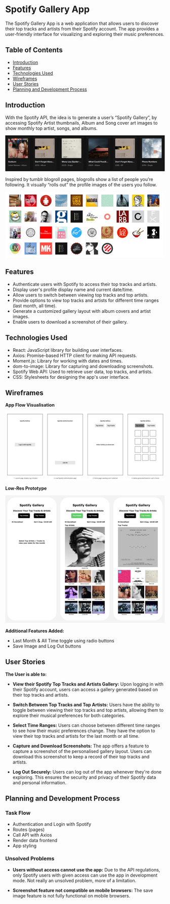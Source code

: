 
# Spotify Gallery App

The Spotify Gallery App is a web application that allows users to discover their top tracks and artists from their Spotify account. The app provides a user-friendly interface for visualizing and exploring their music preferences.

## Table of Contents

- [Introduction](#introduction)
- [Features](#features)
- [Technologies Used](#technologies-used)
- [Wireframes](#wireframes)
- [User Stories](#user-stories)
- [Planning and Development Process](#planning-and-development-process)

## Introduction
With the Spotify API, the idea is to generate a user’s “Spotify Gallery”, by accessing Spotify Artist thumbnails, Album and Song cover art images to show monthly top artist, songs, and albums.

![](./media/intro01.png)

Inspired by tumblr blogroll pages, blogrolls show a list of people you’re following. It visually “rolls out” the profile images of the users you follow. 

![](./media/intro02.png)

## Features

- Authenticate users with Spotify to access their top tracks and artists.
- Display user's profile display name and current date/time.
- Allow users to switch between viewing top tracks and top artists.
- Provide options to view top tracks and artists for different time ranges (last month, all time).
- Generate a customized gallery layout with album covers and artist images.
- Enable users to download a screenshot of their gallery.

## Technologies Used

- React: JavaScript library for building user interfaces.
- Axios: Promise-based HTTP client for making API requests.
- Moment.js: Library for working with dates and times.
- dom-to-image: Library for capturing and downloading screenshots.
- Spotify Web API: Used to retrieve user data, top tracks, and artists.
- CSS: Stylesheets for designing the app's user interface.

## Wireframes

**App Flow Visualisation**

![](./media/wireframe01.png)

**Low-Res Prototype**

![](./media/prototype01.png)

**Additional Features Added:**

- Last Month & All Time toggle using radio buttons
- Save Image and Log Out buttons


## User Stories

**The User is able to:**

- **View their Spotify Top Tracks and Artists Gallery:** Upon logging in with their Spotify account, users can access a gallery generated based on their top tracks and artists.

- **Switch Between Top Tracks and Top Artists:** Users have the ability to toggle between viewing their top tracks and top artists, allowing them to explore their musical preferences for both categories.

- **Select Time Ranges:** Users can choose between different time ranges to see how their music preferences change. They have the option to view their top tracks and artists for the last month or all time.

- **Capture and Download Screenshots:** The app offers a feature to capture a screenshot of the personalised gallery layout. Users can download this screenshot to keep a record of their top tracks and artists.

- **Log Out Securely:** Users can log out of the app whenever they're done exploring. This ensures the security and privacy of their Spotify data and personal information.

## Planning and Development Process

### Task Flow

- Authentication and Login with Spotify
- Routes (pages)
- Call API with Axios
- Render data frontend
- App styling

### Unsolved Problems

- **Users without access cannot use the app:** Due to the API regulations, only Spotify users with given access can use the app in development mode. Not really an unsolved problem, more of a limitation.

- **Screenshot feature not compatible on mobile browsers:** The save image feature is not fully functional on mobile browsers.